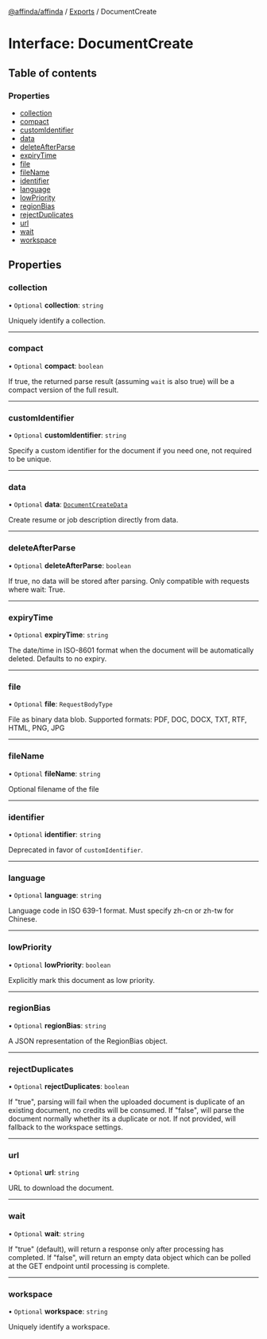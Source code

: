 [@affinda/affinda](../README.md) / [Exports](../modules.md) / DocumentCreate

# Interface: DocumentCreate

## Table of contents

### Properties

- [collection](DocumentCreate.md#collection)
- [compact](DocumentCreate.md#compact)
- [customIdentifier](DocumentCreate.md#customidentifier)
- [data](DocumentCreate.md#data)
- [deleteAfterParse](DocumentCreate.md#deleteafterparse)
- [expiryTime](DocumentCreate.md#expirytime)
- [file](DocumentCreate.md#file)
- [fileName](DocumentCreate.md#filename)
- [identifier](DocumentCreate.md#identifier)
- [language](DocumentCreate.md#language)
- [lowPriority](DocumentCreate.md#lowpriority)
- [regionBias](DocumentCreate.md#regionbias)
- [rejectDuplicates](DocumentCreate.md#rejectduplicates)
- [url](DocumentCreate.md#url)
- [wait](DocumentCreate.md#wait)
- [workspace](DocumentCreate.md#workspace)

## Properties

### collection

• `Optional` **collection**: `string`

Uniquely identify a collection.

___

### compact

• `Optional` **compact**: `boolean`

If true, the returned parse result (assuming `wait` is also true) will be a compact version of the full result.

___

### customIdentifier

• `Optional` **customIdentifier**: `string`

Specify a custom identifier for the document if you need one, not required to be unique.

___

### data

• `Optional` **data**: [`DocumentCreateData`](DocumentCreateData.md)

Create resume or job description directly from data.

___

### deleteAfterParse

• `Optional` **deleteAfterParse**: `boolean`

If true, no data will be stored after parsing. Only compatible with requests where wait: True.

___

### expiryTime

• `Optional` **expiryTime**: `string`

The date/time in ISO-8601 format when the document will be automatically deleted.  Defaults to no expiry.

___

### file

• `Optional` **file**: `RequestBodyType`

File as binary data blob. Supported formats: PDF, DOC, DOCX, TXT, RTF, HTML, PNG, JPG

___

### fileName

• `Optional` **fileName**: `string`

Optional filename of the file

___

### identifier

• `Optional` **identifier**: `string`

Deprecated in favor of `customIdentifier`.

___

### language

• `Optional` **language**: `string`

Language code in ISO 639-1 format. Must specify zh-cn or zh-tw for Chinese.

___

### lowPriority

• `Optional` **lowPriority**: `boolean`

Explicitly mark this document as low priority.

___

### regionBias

• `Optional` **regionBias**: `string`

A JSON representation of the RegionBias object.

___

### rejectDuplicates

• `Optional` **rejectDuplicates**: `boolean`

If "true", parsing will fail when the uploaded document is duplicate of an existing document, no credits will be consumed. If "false", will parse the document normally whether its a duplicate or not. If not provided, will fallback to the workspace settings.

___

### url

• `Optional` **url**: `string`

URL to download the document.

___

### wait

• `Optional` **wait**: `string`

If "true" (default), will return a response only after processing has completed. If "false", will return an empty data object which can be polled at the GET endpoint until processing is complete.

___

### workspace

• `Optional` **workspace**: `string`

Uniquely identify a workspace.
